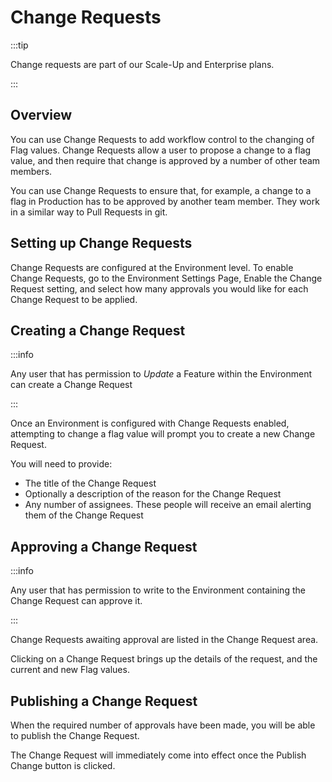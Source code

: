 # Change Requests

:::tip

Change requests are part of our Scale-Up and Enterprise plans.

:::

## Overview

You can use Change Requests to add workflow control to the changing of Flag values. Change Requests allow a user to
propose a change to a flag value, and then require that change is approved by a number of other team members.

You can use Change Requests to ensure that, for example, a change to a flag in Production has to be approved by another
team member. They work in a similar way to Pull Requests in git.

## Setting up Change Requests

Change Requests are configured at the Environment level. To enable Change Requests, go to the Environment Settings Page,
Enable the Change Request setting, and select how many approvals you would like for each Change Request to be applied.

## Creating a Change Request

:::info

Any user that has permission to _Update_ a Feature within the Environment can create a Change Request

:::

Once an Environment is configured with Change Requests enabled, attempting to change a flag value will prompt you to
create a new Change Request.

You will need to provide:

- The title of the Change Request
- Optionally a description of the reason for the Change Request
- Any number of assignees. These people will receive an email alerting them of the Change Request

## Approving a Change Request

:::info

Any user that has permission to write to the Environment containing the Change Request can approve it.

:::

Change Requests awaiting approval are listed in the Change Request area.

Clicking on a Change Request brings up the details of the request, and the current and new Flag values.

## Publishing a Change Request

When the required number of approvals have been made, you will be able to publish the Change Request.

The Change Request will immediately come into effect once the Publish Change button is clicked.
